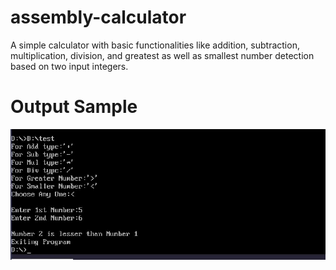 # assembly-calculator
A simple calculator with basic functionalities like addition, subtraction, multiplication, division, and greatest as well as smallest number detection based on two input integers.


# Output Sample
![Demo](https://github.com/bipin0x01/assembly-calculator/blob/main/assembly_calc.JPG)
